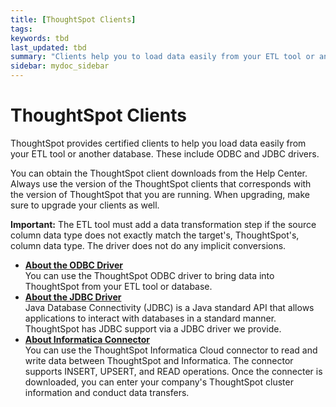 ```yaml
---
title: [ThoughtSpot Clients]
tags: 
keywords: tbd
last_updated: tbd
summary: "Clients help you to load data easily from your ETL tool or another database."
sidebar: mydoc_sidebar
---
```

# ThoughtSpot Clients

ThoughtSpot provides certified clients to help you load data easily from your ETL tool or another database. These include ODBC and JDBC drivers.

You can obtain the ThoughtSpot client downloads from the Help Center. Always use the version of the ThoughtSpot clients that corresponds with the version of ThoughtSpot that you are running. When upgrading, make sure to upgrade your clients as well.

**Important:** The ETL tool must add a data transformation step if the source column data type does not exactly match the target's, ThoughtSpot's, column data type. The driver does not do any implicit conversions.

-   **[About the ODBC Driver](../../data_integration/clients/about_odbc.html)**  
You can use the ThoughtSpot ODBC driver to bring data into ThoughtSpot from your ETL tool or database.
-   **[About the JDBC Driver](../../data_integration/clients/about_jdbc_driver.html)**  
 Java Database Connectivity (JDBC) is a Java standard API that allows applications to interact with databases in a standard manner. ThoughtSpot has JDBC support via a JDBC driver we provide.
-   **[About Informatica Connector](../../data_integration/clients/about_informatica.html)**  
You can use the ThoughtSpot Informatica Cloud connector to read and write data between ThoughtSpot and Informatica. The connector supports INSERT, UPSERT, and READ operations. Once the connecter is downloaded, you can enter your company's ThoughtSpot cluster information and conduct data transfers.
